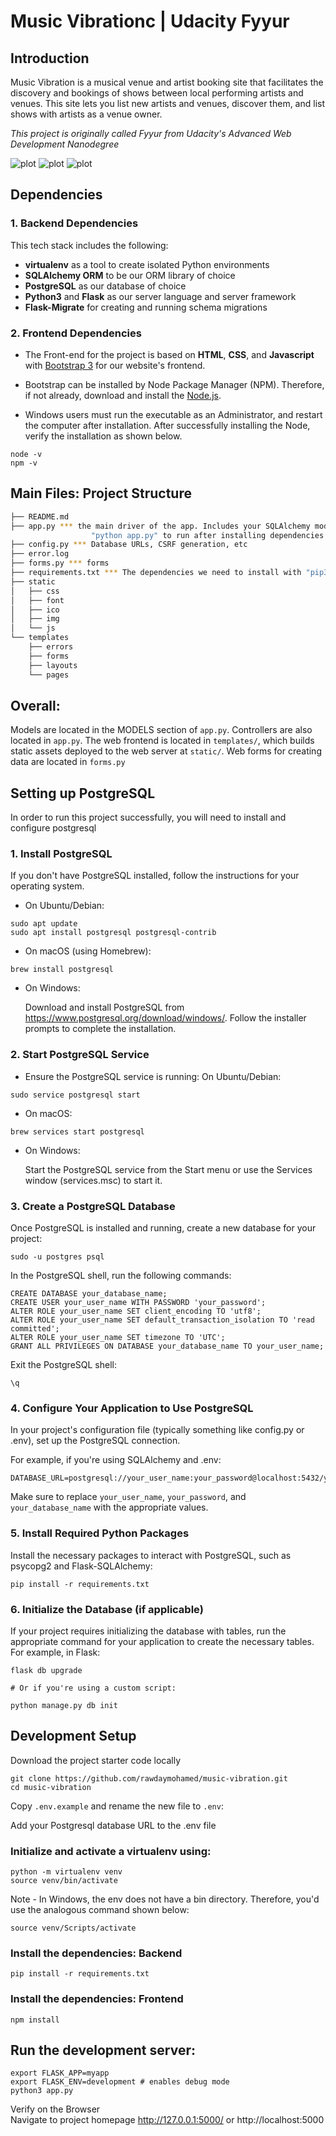 # Music Vibrationc | Udacity Fyyur

## Introduction

Music Vibration is a musical venue and artist booking site that facilitates the discovery and bookings of shows between local performing artists and venues. This site lets you list new artists and venues, discover them, and list shows with artists as a venue owner.

*This project is originally called Fyyur from Udacity's Advanced Web Development Nanodegree*

![plot](/project-img/music-vibration-home-1.png)
![plot](/project-img/music-vibration-venue-1.png)
![plot](/project-img/music-vibration-venue-list-1.png)



## Dependencies

### 1. Backend Dependencies
This tech stack includes the following:
 * **virtualenv** as a tool to create isolated Python environments
 * **SQLAlchemy ORM** to be our ORM library of choice
 * **PostgreSQL** as our database of choice
 * **Python3** and **Flask** as our server language and server framework
 * **Flask-Migrate** for creating and running schema migrations


### 2. Frontend Dependencies

* The Front-end for the project is based on **HTML**, **CSS**, and **Javascript** with [Bootstrap 3](https://getbootstrap.com/docs/3.4/customize/) for our website's frontend. 

* Bootstrap can be installed by Node Package Manager (NPM). Therefore, if not already, download and install the [Node.js](https://nodejs.org/en/download/). 

* Windows users must run the executable as an Administrator, and restart the computer after installation. After successfully installing the Node, verify the installation as shown below.

```
node -v
npm -v
```

## Main Files: Project Structure

  ```sh
  ├── README.md
  ├── app.py *** the main driver of the app. Includes your SQLAlchemy models.
                    "python app.py" to run after installing dependencies
  ├── config.py *** Database URLs, CSRF generation, etc
  ├── error.log
  ├── forms.py *** forms
  ├── requirements.txt *** The dependencies we need to install with "pip3 install -r requirements.txt"
  ├── static
  │   ├── css 
  │   ├── font
  │   ├── ico
  │   ├── img
  │   └── js
  └── templates
      ├── errors
      ├── forms
      ├── layouts
      └── pages
```

## Overall:

Models are located in the MODELS section of `app.py`.
Controllers are also located in `app.py`.
The web frontend is located in `templates/`, which builds static assets deployed to the web server at `static/`.
Web forms for creating data are located in `forms.py`

##  Setting up PostgreSQL

In order to run this project successfully, you will need to install and configure postgresql


### 1. Install PostgreSQL

If you don't have PostgreSQL installed, follow the instructions for your operating system.
* On Ubuntu/Debian:

```
sudo apt update
sudo apt install postgresql postgresql-contrib
```

* On macOS (using Homebrew):
```
brew install postgresql
```
* On Windows:

    Download and install PostgreSQL from https://www.postgresql.org/download/windows/.
    Follow the installer prompts to complete the installation.

### 2. Start PostgreSQL Service

* Ensure the PostgreSQL service is running:
On Ubuntu/Debian:

`sudo service postgresql start`

* On macOS:

`brew services start postgresql`

* On Windows:

  Start the PostgreSQL service from the Start menu or use the Services window (services.msc) to start it.

### 3. Create a PostgreSQL Database

Once PostgreSQL is installed and running, create a new database for your project:

```
sudo -u postgres psql
```

In the PostgreSQL shell, run the following commands:

```
CREATE DATABASE your_database_name;
CREATE USER your_user_name WITH PASSWORD 'your_password';
ALTER ROLE your_user_name SET client_encoding TO 'utf8';
ALTER ROLE your_user_name SET default_transaction_isolation TO 'read committed';
ALTER ROLE your_user_name SET timezone TO 'UTC';
GRANT ALL PRIVILEGES ON DATABASE your_database_name TO your_user_name;
```

Exit the PostgreSQL shell:

```
\q
```

### 4. Configure Your Application to Use PostgreSQL

In your project's configuration file (typically something like config.py or .env), set up the PostgreSQL connection.

For example, if you're using SQLAlchemy and .env:
```
DATABASE_URL=postgresql://your_user_name:your_password@localhost:5432/your_database_name
```
Make sure to replace `your_user_name`, `your_password`, and `your_database_name` with the appropriate values.


### 5. Install Required Python Packages

Install the necessary packages to interact with PostgreSQL, such as psycopg2 and Flask-SQLAlchemy:
```
pip install -r requirements.txt
```
### 6. Initialize the Database (if applicable)

If your project requires initializing the database with tables, run the appropriate command for your application to create the necessary tables. For example, in Flask:

```
flask db upgrade

# Or if you're using a custom script:

python manage.py db init
```
## Development Setup

Download the project starter code locally
```
git clone https://github.com/rawdaymohamed/music-vibration.git
cd music-vibration
```
Copy `.env.example` and rename the new file to `.env`:

Add your Postgresql database URL to the .env file

### Initialize and activate a virtualenv using:

```
python -m virtualenv venv
source venv/bin/activate
```
Note - In Windows, the env does not have a bin directory. Therefore, you'd use the analogous command shown below:

```
source venv/Scripts/activate
```
### Install the dependencies: Backend
```
pip install -r requirements.txt
```
### Install the dependencies: Frontend
```
npm install
```    
## Run the development server:

```
export FLASK_APP=myapp
export FLASK_ENV=development # enables debug mode
python3 app.py
```
Verify on the Browser<br> Navigate to project homepage http://127.0.0.1:5000/ or http://localhost:5000